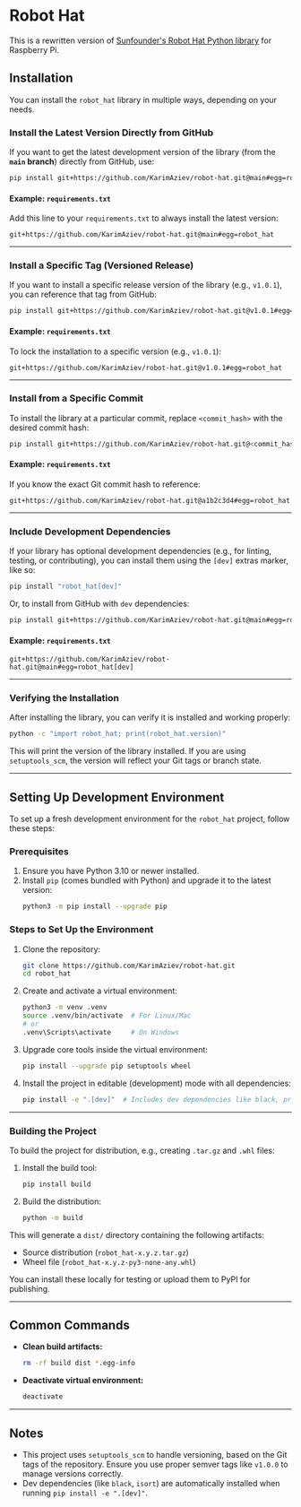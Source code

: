 # Robot Hat

This is a rewritten version of [Sunfounder's Robot Hat Python library](https://github.com/sunfounder/robot-hat/tree/v2.0) for Raspberry Pi.

## Installation

You can install the `robot_hat` library in multiple ways, depending on your needs.

### Install the Latest Version Directly from GitHub

If you want to get the latest development version of the library (from the **`main` branch**) directly from GitHub, use:

```bash
pip install git+https://github.com/KarimAziev/robot-hat.git@main#egg=robot_hat
```

#### Example: `requirements.txt`

Add this line to your `requirements.txt` to always install the latest version:

```plaintext
git+https://github.com/KarimAziev/robot-hat.git@main#egg=robot_hat
```

---

### Install a Specific Tag (Versioned Release)

If you want to install a specific release version of the library (e.g., `v1.0.1`), you can reference that tag from GitHub:

```bash
pip install git+https://github.com/KarimAziev/robot-hat.git@v1.0.1#egg=robot_hat
```

#### Example: `requirements.txt`

To lock the installation to a specific version (e.g., `v1.0.1`):

```plaintext
git+https://github.com/KarimAziev/robot-hat.git@v1.0.1#egg=robot_hat
```

---

### Install from a Specific Commit

To install the library at a particular commit, replace `<commit_hash>` with the desired commit hash:

```bash
pip install git+https://github.com/KarimAziev/robot-hat.git@<commit_hash>#egg=robot_hat
```

#### Example: `requirements.txt`

If you know the exact Git commit hash to reference:

```plaintext
git+https://github.com/KarimAziev/robot-hat.git@a1b2c3d4#egg=robot_hat
```

---

### Include Development Dependencies

If your library has optional development dependencies (e.g., for linting, testing, or contributing), you can install them using the `[dev]` extras marker, like so:

```bash
pip install "robot_hat[dev]"
```

Or, to install from GitHub with `dev` dependencies:

```bash
pip install git+https://github.com/KarimAziev/robot-hat.git@main#egg=robot_hat[dev]
```

#### Example: `requirements.txt`

```plaintext
git+https://github.com/KarimAziev/robot-hat.git@main#egg=robot_hat[dev]
```

---

### Verifying the Installation

After installing the library, you can verify it is installed and working properly:

```bash
python -c "import robot_hat; print(robot_hat.version)"
```

This will print the version of the library installed. If you are using `setuptools_scm`, the version will reflect your Git tags or branch state.

---

## Setting Up Development Environment

To set up a fresh development environment for the `robot_hat` project, follow these steps:

### Prerequisites

1. Ensure you have Python 3.10 or newer installed.
2. Install `pip` (comes bundled with Python) and upgrade it to the latest version:
   ```bash
   python3 -m pip install --upgrade pip
   ```

### Steps to Set Up the Environment

1. Clone the repository:

   ```bash
   git clone https://github.com/KarimAziev/robot-hat.git
   cd robot_hat
   ```

2. Create and activate a virtual environment:

   ```bash
   python3 -m venv .venv
   source .venv/bin/activate  # For Linux/Mac
   # or
   .venv\Scripts\activate     # On Windows
   ```

3. Upgrade core tools inside the virtual environment:

   ```bash
   pip install --upgrade pip setuptools wheel
   ```

4. Install the project in editable (development) mode with all dependencies:
   ```bash
   pip install -e ".[dev]"  # Includes dev dependencies like black, pre-commit, isort
   ```

---

### Building the Project

To build the project for distribution, e.g., creating `.tar.gz` and `.whl` files:

1. Install the build tool:

   ```bash
   pip install build
   ```

2. Build the distribution:
   ```bash
   python -m build
   ```

This will generate a `dist/` directory containing the following artifacts:

- Source distribution (`robot_hat-x.y.z.tar.gz`)
- Wheel file (`robot_hat-x.y.z-py3-none-any.whl`)

You can install these locally for testing or upload them to PyPI for publishing.

---

## Common Commands

- **Clean build artifacts:**
  ```bash
  rm -rf build dist *.egg-info
  ```
- **Deactivate virtual environment:**
  ```bash
  deactivate
  ```

---

## Notes

- This project uses `setuptools_scm` to handle versioning, based on the Git tags of the repository. Ensure you use proper semver tags like `v1.0.0` to manage versions correctly.
- Dev dependencies (like `black`, `isort`) are automatically installed when running `pip install -e ".[dev]"`.
